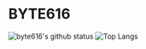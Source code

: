 # BYTE616

![byte616's github status](https://github-readme-stats.vercel.app/api?username=byte616&theme=vue-dark)
![Top Langs](https://github-readme-stats.vercel.app/api/top-langs/?username=byte616)
